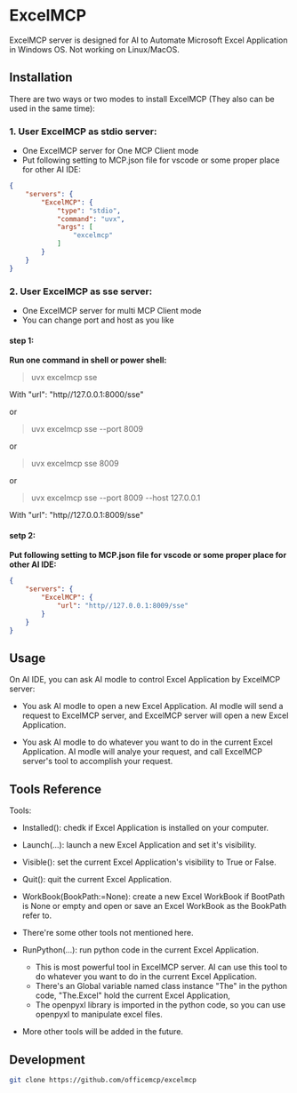 # ExcelMCP

ExcelMCP server is designed for AI to Automate Microsoft Excel Application in Windows OS. Not working on Linux/MacOS.

## Installation
There are two ways or two modes to install ExcelMCP (They also can be used in the same time):

### 1. User ExcelMCP as stdio server: 
- One ExcelMCP server for One MCP Client mode
- Put following setting to MCP.json file for vscode or some proper place for other AI IDE:

```json
{
    "servers": {
        "ExcelMCP": {
            "type": "stdio",
            "command": "uvx",
            "args": [
                "excelmcp"
            ]
        }
    }
}
```

### 2. User ExcelMCP as sse server: 
- One ExcelMCP server for multi MCP Client mode
- You can change port and host as you like
#### step 1:  
**Run one command in shell or power shell:**
>uvx excelmcp sse

With "url": "http//127.0.0.1:8000/sse"

or
>uvx excelmcp sse --port 8009

or
>uvx excelmcp sse 8009

or
>uvx excelmcp sse --port 8009 --host 127.0.0.1

With "url": "http//127.0.0.1:8009/sse"
#### setp 2: 
**Put following setting to MCP.json file for vscode or some proper place for other AI IDE:**

```json
{
    "servers": {
        "ExcelMCP": {
            "url": "http//127.0.0.1:8009/sse"
        }
    }
}
```
## Usage
On AI IDE, you can ask AI modle to control Excel Application by ExcelMCP server:
- You ask AI modle to open a new Excel Application.
    AI modle will send a request to ExcelMCP server, and ExcelMCP server will open a new Excel Application.

- You ask AI modle to do whatever you want to do in the current Excel Application.
    AI modle will analye your request, and call ExcelMCP server's tool to accomplish your request.

## Tools Reference
Tools:
- Installed(): chedk if Excel Application is installed on your computer.
- Launch(...): launch a new Excel Application and set it's visibility.
- Visible(): set the current Excel Application's visibility to True or False.
- Quit(): quit the current Excel Application.
- WorkBook(BookPath:=None): create a new Excel WorkBook if BootPath is None or empty and open or save an Excel WorkBook as the BookPath refer to.
- There're some other tools not mentioned here.

- RunPython(...): run python code in the current Excel Application.
    - This is most powerful tool in ExcelMCP server. AI can use this tool to do whatever you want to do in the current Excel Application.
    - There's an Global variable named class instance "The" in the python code, "The.Excel" hold the current Excel Application, 
    - The openpyxl library is imported in the python code, so you can use openpyxl to manipulate excel files.

- More other tools will be added in the future.


## Development
```bash
git clone https://github.com/officemcp/excelmcp
```
